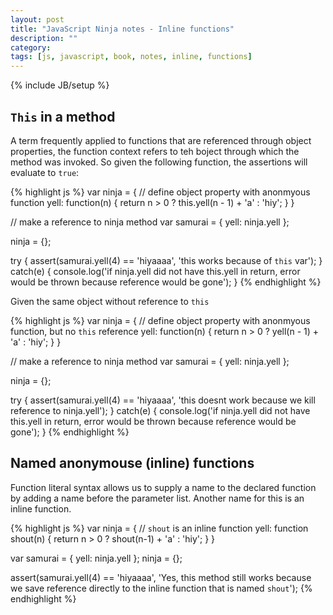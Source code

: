 ```yaml
---
layout: post
title: "JavaScript Ninja notes - Inline functions"
description: ""
category: 
tags: [js, javascript, book, notes, inline, functions]
---
```

{% include JB/setup %}

## `This` in a method

A term frequently applied to functions that are referenced through object properties, the function context refers to teh boject through which the method was invoked. So given the following function, the assertions will evaluate to `true`:

{% highlight js %}
var ninja = {
  // define object property with anonmyous function
  yell: function(n) {
    return n > 0 ? this.yell(n - 1) + 'a' : 'hiy';
  }
}

// make a reference to ninja method
var samurai = { yell: ninja.yell };

ninja = {};

try {
  assert(samurai.yell(4) == 'hiyaaaa', 'this works because of `this` var');
  }
catch(e) {
  console.log('if ninja.yell did not have this.yell in return, error would be thrown because reference would be gone');
}
{% endhighlight %}


Given the same object without reference to `this`

{% highlight js %}
var ninja = {
  // define object property with anonmyous function, but no `this` reference
  yell: function(n) {
    return n > 0 ? yell(n - 1) + 'a' : 'hiy';
  }
}

// make a reference to ninja method
var samurai = { yell: ninja.yell };

ninja = {};

try {
  assert(samurai.yell(4) == 'hiyaaaa', 'this doesnt work because we kill reference to ninja.yell');
  }
catch(e) {
  console.log('if ninja.yell did not have this.yell in return, error would be thrown because reference would be gone');
}
{% endhighlight %}


## Named anonymouse (inline) functions

Function literal syntax allows us to supply a name to the declared function by adding a name before the parameter list. Another name for this is an inline function.

{% highlight js %}
var ninja = {
  // `shout` is an inline function
  yell: function shout(n) {
    return n > 0 ? shout(n-1) + 'a' : 'hiy';
  }
}

var samurai = { yell: ninja.yell };
ninja = {};

assert(samurai.yell(4) == 'hiyaaaa', 'Yes, this method still works because we save reference directly to the inline function that is named `shout`');
{% endhighlight %}
